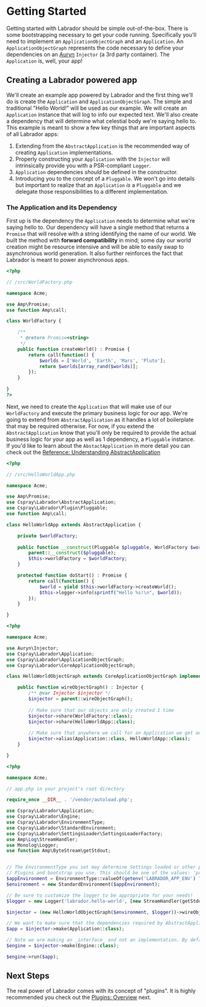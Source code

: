 # Getting Started

Getting started with Labrador should be simple out-of-the-box. There is some bootstrapping necessary to get your 
code running. Specifically you'll need to implement an `ApplicationObjectGraph` and an `Application`. An 
`ApplicationObjectGraph` represents the code necessary to define your dependencies on an [Auryn](https://github.com/rdlowrey/auryn) 
`Injector` (a 3rd party container). The `Application` is, well, your app!

## Creating a Labrador powered app

We'll create an example app powered by Labrador and the first thing we'll do is create the `Application` and 
`ApplicationObjectGraph`. The simple and traditional "Hello World!" will be used as our example. We will create an 
`Application` instance that will log to info our expected text. We'll also create a dependency that will determine what 
celestial body we're saying hello to. This example is meant to show a few key things that are important aspects of all
Labrador apps:

1. Extending from the `AbstractApplication` is the recommended way of creating `Application` implementations.
2. Properly constructing your `Application` with the `Injector` will intrinsically provide you with a PSR-compliant `Logger`.
3. `Application` dependencies _should_ be defined in the constructor.
4. Introducing you to the concept of a `Pluggable`. We won't go into details but important to realize that an `Application`
_is_ a `Pluggable` and we delegate those responsibilities to a different implementation.
   
### The Application and its Dependency

First up is the dependency the `Application` needs to determine what we're saying hello to. Our dependency will have a 
single method that returns a `Promise` that will resolve with a string identifying the name of our world. We built the 
method with **forward compatibility** in mind; some day our world creation might be resource intensive and will be able 
to easily swap to asynchronous world generation. It also further reinforces the fact that Labrador is meant to power 
asynchronous apps.

```php
<?php

// /src/WorldFactory.php

namespace Acme;

use Amp\Promise;
use function Amp\call;

class WorldFactory {

    /**
     * @return Promise<string>
     */
    public function createWorld() : Promise {
        return call(function() {
            $worlds = ['World', 'Earth', 'Mars', 'Pluto'];
            return $worlds[array_rand($worlds)];
        });
    }
    
}
?>
```

Next, we need to create the `Application` that will make use of our `WorldFactory` and execute the primary business logic 
for our app. We're going to extend from `AbstractApplication` as it handles a lot of boilerplate that may be required 
otherwise. For now, if you extend the `AbstractApplication` know that you'll only be required to provide the actual 
business logic for your app as well as 1 dependency, a `Pluggable` instance. If you'd like to learn about the `AbstactApplication` 
in more detail you can check out the [Reference: Understanding AbstractApplication](/docs/core/references/understanding-abstract-application)

```php
<?php

// /src/HelloWorldApp.php

namespace Acme;

use Amp\Promise;
use Cspray\Labrador\AbstractApplication;
use Cspray\Labrador\Plugin\Pluggable;
use function Amp\call;

class HelloWorldApp extends AbstractApplication {

    private $worldFactory;
    
    public function __construct(Pluggable $pluggable, WorldFactory $worldFactory) {
        parent::__construct($pluggable);
        $this->worldFactory = $worldFactory;
    }

    protected function doStart() : Promise {
        return call(function() {
            $world = yield $this->worldFactory->createWorld();
            $this->logger->info(sprintf("Hello %s!\n", $world)); 
        });
    }

}
```

```php
<?php

namespace Acme;

use Auryn\Injector;
use Cspray\Labrador\Application;
use Cspray\Labrador\ApplicationObjectGraph;
use Cspray\Labrador\CoreApplicationObjectGraph;

class HelloWorldObjectGraph extends CoreApplicationObjectGraph implements ApplicationObjectGraph {

    public function wireObjectGraph() : Injector {
        /** @var Injector $injector */
        $injector = parent::wireObjectGraph();
        
        // Make sure that our objects are only created 1 time
        $injector->share(WorldFactory::class);
        $injector->share(HelloWorldApp::class);
        
        // Make sure that anywhere we call for an Application we get our app.
        $injector->alias(Application::class, HelloWorldApp::class);
    }

}
```

```php
<?php

namespace Acme;

// app.php in your project's root directory

require_once __DIR__ . '/vendor/autoload.php';

use Cspray\Labrador\Application;
use Cspray\Labrador\Engine;
use Cspray\Labrador\EnvironmentType;
use Cspray\Labrador\StandardEnvironment;
use Cspray\Labrador\SettingsLoader\SettingsLoaderFactory;
use Amp\Log\StreamHandler;
use Monolog\Logger;
use function Amp\ByteStream\getStdout;


// The EnvironmentType you set may determine Settings loaded or other pieces of your app based on the 
// Plugins and bootstrap you use. This should be one of the values: 'production', 'staging', 'development', 'test'
$appEnvironment = EnvironmentType::valueOf(getenv('LABRADOR_APP_ENV') ?? 'development'); 
$environment = new StandardEnvironment($appEnvironment);

// Be sure to customize the logger to be appropriate for your needs!
$logger = new Logger('labrador.hello-world', [new StreamHandler(getStdout())]);

$injector = (new HelloWorldObjectGraph($environment, $logger))->wireObjectGraph();

// We want to make sure that the dependencies required by AbstractApplication are autowired using the $injector
$app = $injector->make(Application::class);

// Note we are making an _interface_ and not an implementation. By default this will return an AmpEngine instance
$engine = $injector->make(Engine::class);

$engine->run($app);
```


## Next Steps

The real power of Labrador comes with its concept of "plugins". It is highly recommended you check out the 
[Plugins: Overview](/docs/core/tutorials/plugins-overview) next.
